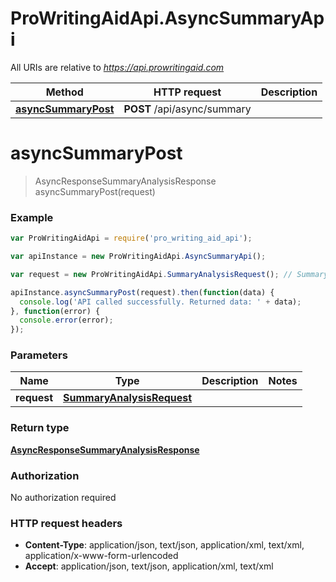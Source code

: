# ProWritingAidApi.AsyncSummaryApi

All URIs are relative to *https://api.prowritingaid.com*

Method | HTTP request | Description
------------- | ------------- | -------------
[**asyncSummaryPost**](AsyncSummaryApi.md#asyncSummaryPost) | **POST** /api/async/summary | 


<a name="asyncSummaryPost"></a>
# **asyncSummaryPost**
> AsyncResponseSummaryAnalysisResponse asyncSummaryPost(request)



### Example
```javascript
var ProWritingAidApi = require('pro_writing_aid_api');

var apiInstance = new ProWritingAidApi.AsyncSummaryApi();

var request = new ProWritingAidApi.SummaryAnalysisRequest(); // SummaryAnalysisRequest | 

apiInstance.asyncSummaryPost(request).then(function(data) {
  console.log('API called successfully. Returned data: ' + data);
}, function(error) {
  console.error(error);
});

```

### Parameters

Name | Type | Description  | Notes
------------- | ------------- | ------------- | -------------
 **request** | [**SummaryAnalysisRequest**](SummaryAnalysisRequest.md)|  | 

### Return type

[**AsyncResponseSummaryAnalysisResponse**](AsyncResponseSummaryAnalysisResponse.md)

### Authorization

No authorization required

### HTTP request headers

 - **Content-Type**: application/json, text/json, application/xml, text/xml, application/x-www-form-urlencoded
 - **Accept**: application/json, text/json, application/xml, text/xml

